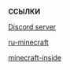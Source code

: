 <b>ССЫЛКИ</b><p>
<a href = https://discord.gg/bvAPTc2tX2>Discord server</a><p>
<a href = "https://ru-minecraft.ru/user/mocaca/">ru-minecraft</a><p>
<a href = "https://minecraft-inside.ru/user/mocaca/">minecraft-inside</a>
